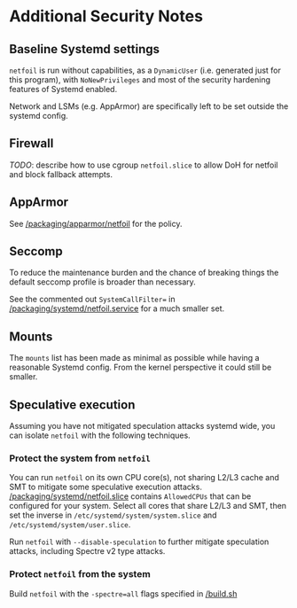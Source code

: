 # Additional Security Notes

## Baseline Systemd settings
`netfoil` is run without capabilities, as a `DynamicUser` (i.e. generated just for this program), with `NoNewPrivileges`
and most of the security hardening features of Systemd enabled.

Network and LSMs (e.g. AppArmor) are specifically left to be set outside the systemd config.

## Firewall
*TODO*: describe how to use cgroup `netfoil.slice` to allow DoH for netfoil and block fallback attempts.

## AppArmor
See [/packaging/apparmor/netfoil](/packaging/apparmor/netfoil) for the policy.

## Seccomp
To reduce the maintenance burden and the chance of breaking things
the default seccomp profile is broader than necessary.

See the commented out `SystemCallFilter=` in [/packaging/systemd/netfoil.service](/packaging/systemd/netfoil.service) for a much smaller set.

## Mounts
The `mounts` list has been made as minimal as possible while having a reasonable Systemd config. From the kernel perspective it
could still be smaller.

## Speculative execution
Assuming you have not mitigated speculation attacks systemd wide, you can isolate `netfoil` with the following techniques.

### Protect the system from `netfoil`

You can run `netfoil` on its own CPU core(s), not sharing L2/L3 cache and SMT to mitigate some speculative execution attacks.
[/packaging/systemd/netfoil.slice](/packaging/systemd/netfoil.slice) contains `AllowedCPUs` that can be configured for your system.
Select all cores that share L2/L3 and SMT, then set the inverse in `/etc/systemd/system/system.slice` and
`/etc/systemd/system/user.slice`.

Run `netfoil` with `--disable-speculation` to further mitigate speculation attacks, including Spectre v2 type attacks.

### Protect `netfoil` from the system
Build `netfoil` with the `-spectre=all` flags specified in [/build.sh](/build.sh)